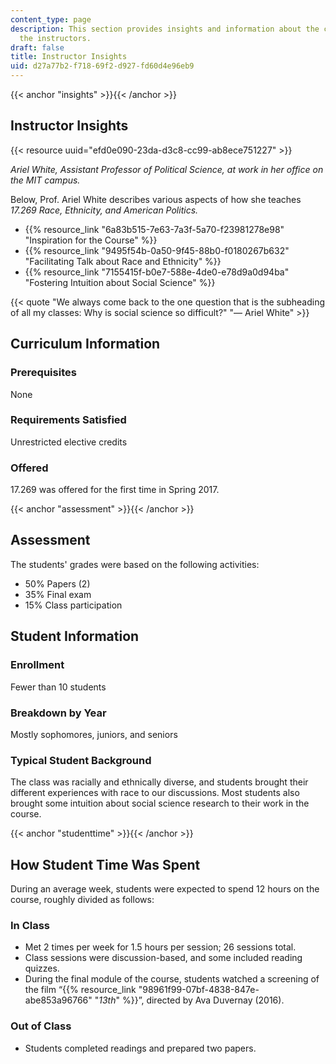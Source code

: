 ```yaml
---
content_type: page
description: This section provides insights and information about the course from
  the instructors.
draft: false
title: Instructor Insights
uid: d27a77b2-f718-69f2-d927-fd60d4e96eb9
---
```

{{< anchor "insights" >}}{{< /anchor >}}

## Instructor Insights

{{< resource uuid="efd0e090-23da-d3c8-cc99-ab8ece751227" >}}

*Ariel White, Assistant Professor of Political Science, at work in her office on the MIT campus.*

Below, Prof. Ariel White describes various aspects of how she teaches *17.269 Race, Ethnicity, and American Politics.*

- {{% resource_link "6a83b515-7e63-7a3f-5a70-f23981278e98" "Inspiration for the Course" %}}
- {{% resource_link "9495f54b-0a50-9f45-88b0-f0180267b632" "Facilitating Talk about Race and Ethnicity" %}}
- {{% resource_link "7155415f-b0e7-588e-4de0-e78d9a0d94ba" "Fostering Intuition about Social Science" %}}

{{< quote "We always come back to the one question that is the subheading of all my classes: Why is social science so difficult?" "— Ariel White" >}}

## Curriculum Information

### Prerequisites

None

### Requirements Satisfied

Unrestricted elective credits

### Offered

17.269 was offered for the first time in Spring 2017.

{{< anchor "assessment" >}}{{< /anchor >}}

## Assessment

The students' grades were based on the following activities:

- 50% Papers (2)
- 35% Final exam
- 15% Class participation

## Student Information

### Enrollment

Fewer than 10 students

### Breakdown by Year

Mostly sophomores, juniors, and seniors

### Typical Student Background

The class was racially and ethnically diverse, and students brought their different experiences with race to our discussions. Most students also brought some intuition about social science research to their work in the course.

{{< anchor "studenttime" >}}{{< /anchor >}}

## How Student Time Was Spent

During an average week, students were expected to spend 12 hours on the course, roughly divided as follows:

### In Class

- Met 2 times per week for 1.5 hours per session; 26 sessions total.
- Class sessions were discussion-based, and some included reading quizzes.
- During the final module of the course, students watched a screening of the film “{{% resource_link "98961f99-07bf-4838-847e-abe853a96766" "*13th*" %}}”, directed by Ava Duvernay (2016).

### Out of Class

- Students completed readings and prepared two papers.